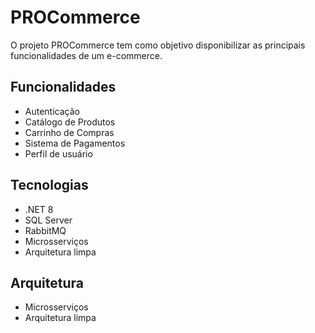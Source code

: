 # PROCommerce
O projeto PROCommerce tem como objetivo disponibilizar as principais funcionalidades de um e-commerce.

## Funcionalidades
- Autenticação
- Catálogo de Produtos
- Carrinho de Compras
- Sistema de Pagamentos
- Perfil de usuário


## Tecnologias
- .NET 8
- SQL Server
- RabbitMQ
- Microsserviços
- Arquitetura limpa

## Arquitetura
- Microsserviços
- Arquitetura limpa
